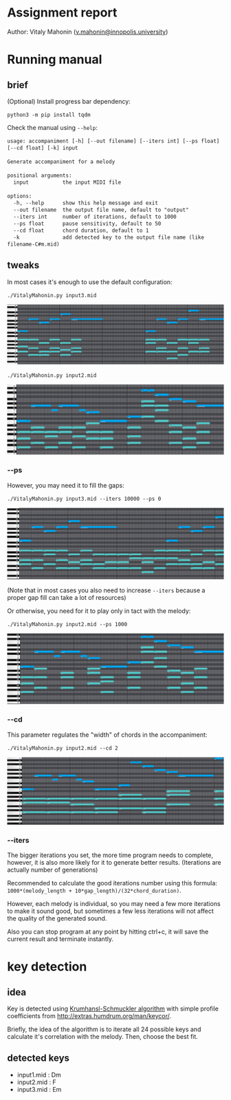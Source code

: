 # Assignment report
Author: Vitaly Mahonin (v.mahonin@innopolis.university)

# Running manual

## brief
(Optional) Install progress bar dependency:
```
python3 -m pip install tqdm
```

Check the manual using `--help`:
```
usage: accompaniment [-h] [--out filename] [--iters int] [--ps float] [--cd float] [-k] input

Generate accompaniment for a melody

positional arguments:
  input           the input MIDI file

options:
  -h, --help      show this help message and exit
  --out filename  the output file name, default to "output"
  --iters int     number of iterations, default to 1000
  --ps float      pause sensitivity, default to 50
  --cd float      chord duration, default to 1
  -k              add detected key to the output file name (like filename-C#m.mid)
```

## tweaks

In most cases it's enough to use the default configuration:
```
./VitalyMahonin.py input3.mid
```
![](image1.png)

```
./VitalyMahonin.py input2.mid
```
![](image2.png)

### --ps


However, you may need it to fill the gaps:
```
./VitalyMahonin.py input3.mid --iters 10000 --ps 0
```

![](image5.png)

(Note that in most cases you also need to increase `--iters` because a proper gap fill can take a lot of resources)

Or otherwise, you need for it to play only in tact with the melody:
```
./VitalyMahonin.py input2.mid --ps 1000
```
![](image3.png)

### --cd

This parameter regulates the "width" of chords in the accompaniment:
```
./VitalyMahonin.py input2.mid --cd 2
```

![](image4.png)


### --iters

The bigger iterations you set, the more time program needs to complete, however, it is also more likely for it to generate better results.
(Iterations are actually number of generations)

Recommended to calculate the good iterations number using this formula:
`1000*(melody_length + 10*gap_length)/(32*chord_duration)`.

However, each melody is individual, so you may need a few more iterations to make it sound good, but sometimes a few less iterations will not affect the quality of the generated sound.

Also you can stop program at any point by hitting ctrl+c, it will save the current result and terminate instantly.


# key detection

## idea

Key is detected using [Krumhansl-Schmuckler algorithm](https://rnhart.net/articles/key-finding/) with simple profile coefficients from http://extras.humdrum.org/man/keycor/.

Briefly, the idea of the algorithm is to iterate all 24 possible keys and calculate it's correlation with the melody. Then, choose the best fit.

## detected keys
- input1.mid : Dm
- input2.mid : F
- input3.mid : Em